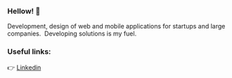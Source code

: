 
### Hellow! 👋
Development, design of web and mobile applications for startups and large companies.  Developing solutions is my fuel.

### Useful links:
<!-- 👉 Blog -->

👉 <a href="https://www.linkedin.com/in/braianmendes/">Linkedin</a>

<!--
**BraianMendes/BraianMendes** is a ✨ _special_ ✨ repository because its `README.md` (this file) appears on your GitHub profile.

Here are some ideas to get you started:

- 🔭 I’m currently working on ...
- 🌱 I’m currently learning ...
- 👯 I’m looking to collaborate on ...
- 🤔 I’m looking for help with ...
- 💬 Ask me about ...
- 📫 How to reach me: ...
- 😄 Pronouns: ...
- ⚡ Fun fact: ...
-->
